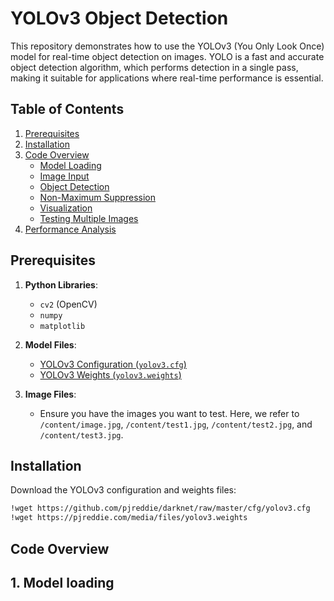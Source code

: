 # YOLOv3 Object Detection

This repository demonstrates how to use the YOLOv3 (You Only Look Once) model for real-time object detection on images. YOLO is a fast and accurate object detection algorithm, which performs detection in a single pass, making it suitable for applications where real-time performance is essential.

## Table of Contents
1. [Prerequisites](#prerequisites)
2. [Installation](#installation)
3. [Code Overview](#code-overview)
   - [Model Loading](#1-model-loading)
   - [Image Input](#2-image-input)
   - [Object Detection](#3-object-detection)
   - [Non-Maximum Suppression](#4-non-maximum-suppression)
   - [Visualization](#5-visualization)
   - [Testing Multiple Images](#6-testing-multiple-images)
4. [Performance Analysis](#performance-analysis)

## Prerequisites

1. **Python Libraries**:
   - `cv2` (OpenCV)
   - `numpy`
   - `matplotlib`

2. **Model Files**:
   - [YOLOv3 Configuration (`yolov3.cfg`)](https://github.com/pjreddie/darknet/raw/master/cfg/yolov3.cfg)
   - [YOLOv3 Weights (`yolov3.weights`)](https://pjreddie.com/media/files/yolov3.weights)

3. **Image Files**:
   - Ensure you have the images you want to test. Here, we refer to `/content/image.jpg`, `/content/test1.jpg`, `/content/test2.jpg`, and `/content/test3.jpg`.

## Installation

Download the YOLOv3 configuration and weights files:

```bash
!wget https://github.com/pjreddie/darknet/raw/master/cfg/yolov3.cfg
!wget https://pjreddie.com/media/files/yolov3.weights
```
## Code Overview
   ## 1. Model loading
